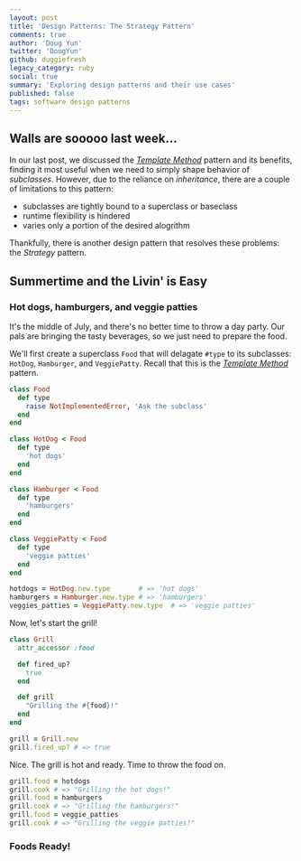 ```yaml
---
layout: post
title: 'Design Patterns: The Strategy Pattern'
comments: true
author: 'Doug Yun'
twitter: 'DougYun'
github: duggiefresh
legacy_category: ruby
social: true
summary: 'Exploring design patterns and their use cases'
published: false
tags: software design patterns
---
```


## Walls are sooooo last week...

In our last post, we discussed the *[Template
Method](http://reefpoints.dockyard.com/ruby/2013/07/10/design-patterns-template-pattern.html)*
pattern and its benefits, finding it most useful when we need to simply shape
behavior of *subclasses*. However, due to the reliance on *inheritance*,
there are a couple of limitations to this pattern:

* subclasses are tightly bound to a superclass or baseclass
* runtime flexibility is hindered
* varies only a portion of the desired alogrithm 

Thankfully, there is another design pattern that resolves these
problems: the *Strategy* pattern.

## Summertime and the Livin' is Easy

### Hot dogs, hamburgers, and veggie patties

It's the middle of July, and there's no better time to throw a day
party. Our pals are bringing the tasty beverages, so we just need to prepare the food.

We'll first create a superclass `Food` that will delagate `#type` to its subclasses: `HotDog`, `Hamburger`, and `VeggiePatty`. Recall that this is the *[Template Method](http://reefpoints.dockyard.com/ruby/2013/07/10/design-patterns-template-pattern.html)* pattern.

```ruby
class Food
  def type
    raise NotImplementedError, 'Ask the subclass'
  end
end

class HotDog < Food
  def type
    'hot dogs'
  end
end

class Hamburger < Food
  def type
    'hamburgers'
  end
end

class VeggiePatty < Food
  def type
    'veggie patties'
  end
end

hotdogs = HotDog.new.type       # => 'hot dogs'
hamburgers = Hamburger.new.type # => 'hamburgers'
veggies_patties = VeggiePatty.new.type  # => 'veggie patties'
```
Now, let's start the grill!

```ruby
class Grill
  attr_accessor :food

  def fired_up?
    true
  end

  def grill
    "Grilling the #{food}!"
  end
end

grill = Grill.new
grill.fired_up? # => true
```
Nice. The grill is hot and ready. Time to throw the food on.

```ruby
grill.food = hotdogs
grill.cook # => "Grilling the hot dogs!"
grill.food = hamburgers 
grill.cook # => "Grilling the hamburgers!"
grill.food = veggie_patties
grill.cook # => "Grilling the veggie patties!"
```
### Foods Ready!
